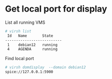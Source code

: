 # Get local port for display 

List all running VMS
```bash
# virsh list
 Id   Name       State
--------------------------
 1    debian12   running
 4    AGENDA     running
```

Find local port
```bash
# virsh domdisplay  --domain debian12 
spice://127.0.0.1:5900


```
